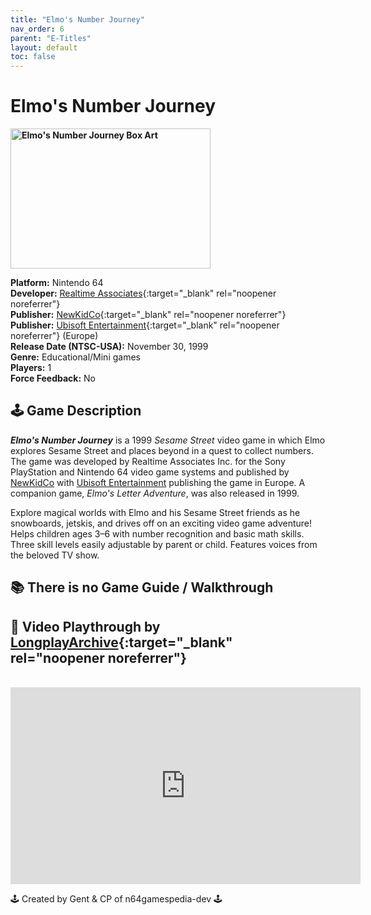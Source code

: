 ```yaml
---
title: "Elmo's Number Journey"
nav_order: 6
parent: "E-Titles"
layout: default
toc: false
---
```


# Elmo's Number Journey

<b>
<img src="https://images.launchbox-app.com/2d74f7d8-6ada-440b-84dc-2f3a44a8e9ac.jpg" alt="Elmo's Number Journey Box Art" width="320" height="224" />
</b>

**Platform:** Nintendo 64  
**Developer:** [Realtime Associates](https://en.wikipedia.org/wiki/Realtime_Associates){:target="_blank" rel="noopener noreferrer"}  
**Publisher:** [NewKidCo](https://en.wikipedia.org/wiki/NewKidCo){:target="_blank" rel="noopener noreferrer"}  
**Publisher:** [Ubisoft Entertainment](https://en.wikipedia.org/wiki/Ubisoft){:target="_blank" rel="noopener noreferrer"} (Europe)  
**Release Date (NTSC-USA):** November 30, 1999  
**Genre:** Educational/Mini games  
**Players:** 1  
**Force Feedback:** No  

## 🕹️ Game Description
<em><strong>Elmo's Number Journey</strong></em> is a 1999 <em>Sesame Street</em> video game in which Elmo explores Sesame Street and places beyond in a quest to collect numbers. The game was developed by Realtime Associates Inc. for the Sony PlayStation and Nintendo 64 video game systems and published by <a href="https://en.wikipedia.org/wiki/NewKidCo" target="_blank" rel="noopener noreferrer">NewKidCo</a> with <a href="https://en.wikipedia.org/wiki/Ubisoft" target="_blank" rel="noopener noreferrer">Ubisoft Entertainment</a> publishing the game in Europe. A companion game, <em>Elmo's Letter Adventure</em>, was also released in 1999.

Explore magical worlds with Elmo and his Sesame Street friends as he snowboards, jetskis, and drives off on an exciting video game adventure! Helps children ages 3–6 with number recognition and basic math skills. Three skill levels easily adjustable by parent or child. Features voices from the beloved TV show.

## 📚 There is no Game Guide / Walkthrough

## 🎥 Video Playthrough by [LongplayArchive](https://www.youtube.com/channel/UCM8XzXipyTsylZ_WsGKmdKQ){:target="_blank" rel="noopener noreferrer"}
<br />
<iframe width="560" height="315" src="https://www.youtube.com/embed/6pGKbQHBJJU" title="Elmo's Number Journey Gameplay" frameborder="0" allowfullscreen></iframe>

🕹️ Created by Gent & CP of n64gamespedia-dev 🕹️  
<!-- Vault Format: n64gamespedia-dev -->  
<!-- Protocol Source: _vault-specs/format-protocol.md -->
